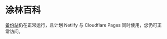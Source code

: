 # 涂林百科

[备份站](https://tulinarchive.netlify.app)仍在正常运行，且计划 Netlify 与 Cloudflare Pages 同时使用，您仍可正常访问。

